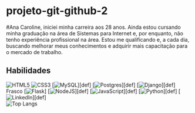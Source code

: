 # projeto-git-github-2
#Ana Caroline,
iniciei minha carreira aos 28 anos. Ainda estou cursando minha graduação na área de Sistemas para Internet e,
por enquanto, não tenho experiência profissional na área. Estou me qualificando e,
a cada dia, buscando melhorar meus conhecimentos e adquirir mais capacitação para o mercado de trabalho.

## Habilidades
![HTML5](https://img.shields.io/badge/HTML5-E34F26?style=for-the-badge&logo=html5&logoColor=white)
![CSS3](https://img.shields.io/badge/CSS3-1572B6?style=for-the-badge&logo=css3&logoColor=white)
[![MySQL](https://img.shields.io/badge/MySQL-4479A1?logo=mysql&logoColor=fff)][def]
[![Postgres](https://img.shields.io/badge/Postgres-%23316192.svg?logo=postgresql&logoColor=white)][def]
[![Django](https://img.shields.io/badge/Django-%23092E20.svg?logo=django&logoColor=white)][def]
Frasco	[![Flask](https://img.shields.io/badge/Flask-000?logo=flask&logoColor=fff)] 
[![NodeJS](https://img.shields.io/badge/Node.js-6DA55F?logo=node.js&logoColor=white)][def]
[![JavaScript](https://img.shields.io/badge/JavaScript-F7DF1E?logo=javascript&logoColor=000)][def]
[![Python](https://img.shields.io/badge/Python-3776AB?logo=python&logoColor=fff)][def]
[![LinkedIn](https://custom-icon-badges.demolab.com/badge/LinkedIn-0A66C2?logo=linkedin-white&logoColor=fff)][def]
<br>
![Top Langs](https://github-readme-stats.vercel.app/api/top-langs/?username=seu_nome_de_usuario&layout=compact&langs_count=3&bg_color=000&title_color=E94D5F&text_color=FFF&border_color=30A3DC)
